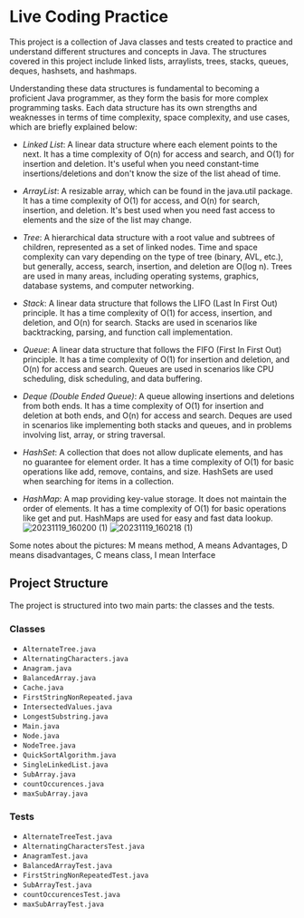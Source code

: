 # Live Coding Practice

This project is a collection of Java classes and tests created to practice and understand different structures and concepts in Java. The structures covered in this project include linked lists, arraylists, trees, stacks, queues, deques, hashsets, and hashmaps. 

Understanding these data structures is fundamental to becoming a proficient Java programmer, as they form the basis for more complex programming tasks. Each data structure has its own strengths and weaknesses in terms of time complexity, space complexity, and use cases, which are briefly explained below:

- *Linked List*: A linear data structure where each element points to the next. It has a time complexity of O(n) for access and search, and O(1) for insertion and deletion. It's useful when you need constant-time insertions/deletions and don't know the size of the list ahead of time.

- *ArrayList*: A resizable array, which can be found in the java.util package. It has a time complexity of O(1) for access, and O(n) for search, insertion, and deletion. It's best used when you need fast access to elements and the size of the list may change.

- *Tree*: A hierarchical data structure with a root value and subtrees of children, represented as a set of linked nodes. Time and space complexity can vary depending on the type of tree (binary, AVL, etc.), but generally, access, search, insertion, and deletion are O(log n). Trees are used in many areas, including operating systems, graphics, database systems, and computer networking.

- *Stack*: A linear data structure that follows the LIFO (Last In First Out) principle. It has a time complexity of O(1) for access, insertion, and deletion, and O(n) for search. Stacks are used in scenarios like backtracking, parsing, and function call implementation.

- *Queue*: A linear data structure that follows the FIFO (First In First Out) principle. It has a time complexity of O(1) for insertion and deletion, and O(n) for access and search. Queues are used in scenarios like CPU scheduling, disk scheduling, and data buffering.

- *Deque (Double Ended Queue)*: A queue allowing insertions and deletions from both ends. It has a time complexity of O(1) for insertion and deletion at both ends, and O(n) for access and search. Deques are used in scenarios like implementing both stacks and queues, and in problems involving list, array, or string traversal.

- *HashSet*: A collection that does not allow duplicate elements, and has no guarantee for element order. It has a time complexity of O(1) for basic operations like add, remove, contains, and size. HashSets are used when searching for items in a collection.

- *HashMap*: A map providing key-value storage. It does not maintain the order of elements. It has a time complexity of O(1) for basic operations like get and put. HashMaps are used for easy and fast data lookup.
![20231119_160200 (1)](https://github.com/timaelbaghdadi/liveCodingPractice/assets/63514409/9d93282a-233f-4f0d-8984-33ee88cdcca9)
![20231119_160218 (1)](https://github.com/timaelbaghdadi/liveCodingPractice/assets/63514409/9bc320c2-47e2-4433-9ace-8430103d7464)

Some notes about the pictures: M means method, A means Advantages, D means disadvantages, C means class, I mean Interface

## Project Structure

The project is structured into two main parts: the classes and the tests. 

### Classes

- `AlternateTree.java`
- `AlternatingCharacters.java`
- `Anagram.java`
- `BalancedArray.java`
- `Cache.java`
- `FirstStringNonRepeated.java`
- `IntersectedValues.java`
- `LongestSubstring.java`
- `Main.java`
- `Node.java`
- `NodeTree.java`
- `QuickSortAlgorithm.java`
- `SingleLinkedList.java`
- `SubArray.java`
- `countOccurences.java`
- `maxSubArray.java`

### Tests

- `AlternateTreeTest.java`
- `AlternatingCharactersTest.java`
- `AnagramTest.java`
- `BalancedArrayTest.java`
- `FirstStringNonRepeatedTest.java`
- `SubArrayTest.java`
- `countOccurencesTest.java`
- `maxSubArrayTest.java`
